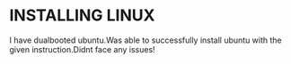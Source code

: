 # INSTALLING LINUX
I have dualbooted ubuntu.Was able to successfully install ubuntu with the given instruction.Didnt face any issues!
